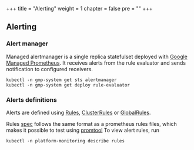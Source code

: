 +++
title = "Alerting"
weight = 1
chapter = false
pre = ""
+++

## Alerting

### Alert manager

Managed alertmanager is a single replica statefulset deployed with [Google Managed Prometheus](https://cloud.google.com/stackdriver/docs/managed-prometheus).
It receives alerts from the rule evaluator and sends notification to configured receivers.

```shell
kubectl -n gmp-system get sts alertmanager 
kubectl -n gmp-system get deploy rule-evaluator
```

### Alerts definitions

Alerts are defined using [Rules](https://github.com/GoogleCloudPlatform/prometheus-engine/blob/v0.7.4/doc/api.md#rules), [ClusterRules](https://github.com/GoogleCloudPlatform/prometheus-engine/blob/v0.7.4/doc/api.md#clusterrules) or [GlobalRules](https://github.com/GoogleCloudPlatform/prometheus-engine/blob/v0.7.4/doc/api.md#globalrules).

Rules [spec](https://github.com/GoogleCloudPlatform/prometheus-engine/blob/v0.7.4/doc/api.md#rulesspec) follows the same format as a prometheus rules files,
which makes it possible to test using [promtool](https://prometheus.io/docs/prometheus/latest/configuration/unit_testing_rules/)
To view alert rules, run

```shell
kubectl -n platform-monitoring describe rules
```
